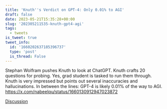 ```yaml
---
title: 'Knuth''s Verdict on GPT-4: Only 0.01% to AGI'
draft: false
date: 2023-05-21T15:35:28+00:00
slug: '202305211535-knuth-gpt4-agi'
tags:
  - tweets
is_tweet: true
tweet_info:
  id: '1660202637185396737'
  type: 'post'
  is_thread: False
---
```




Stephan Wolfram pushes Knuth to look at ChatGPT. Knuth crafts 20 questions for probing. Yes, grad student is tasked to run them through. Knuth is very impressed but points out several inaccuracies and hallucinations. In between the lines: GPT-4 is likely 0.01% of the way to AGI. <https://x.com/nabeelqu/status/1660130912947023872>

[Discussion](https://x.com/sytelus/status/1660202637185396737)
